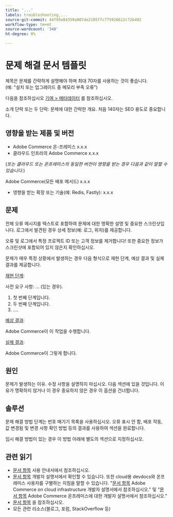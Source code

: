 ```yaml
---
title: '...'
labels: troubleshooting,...
source-git-commit: 44795e84359a907de2105ffc775926612c726492
workflow-type: tm+mt
source-wordcount: '340'
ht-degree: 0%

---
```



# 문제 해결 문서 템플릿

제목은 문제를 간략하게 설명해야 하며 최대 70자를 사용하는 것이 좋습니다.<br/>
(예: &quot;설치 또는 업그레이드 중 메모리 부족 오류&quot;)

다음을 참조하십시오 [기여 > 메타데이터](../../CONTRIBUTING.md#metadata) 를 참조하십시오.

소개 단락 또는 두 단락: 문제에 대한 간략한 개요. 처음 140자는 SEO 용도로 중요합니다.

## 영향을 받는 제품 및 버전

* Adobe Commerce 온-프레미스 x.x.x
* 클라우드 인프라의 Adobe Commerce x.x.x

(*또는 클라우드 또는 온프레미스의 동일한 버전이 영향을 받는 경우 다음과 같이 말할 수 있습니다.*)

Adobe Commerce(모든 배포 메서드) x.x.x

* 영향을 받는 확장 또는 기술(예: Redis, Fastly): x.x.x

## 문제

전체 오류 메시지를 텍스트로 포함하여 문제에 대한 명확한 설명 및 중요한 스크린샷입니다.
로그에서 발견된 경우 상세 정보(예: 로그, 위치)를 제공합니다.

오류 및 로그에서 특정 프로젝트 ID 또는 고객 정보를 제거합니다! 또한 중요한 정보가 스크린샷에 포함되어 있지 않은지 확인하십시오.

문제가 매우 특정 상황에서 발생하는 경우 다음 형식으로 재현 단계, 예상 결과 및 실제 결과를 제공합니다.

<u>재현 단계</u>:

사전 요구 사항: ... (있는 경우).

1. 첫 번째 단계입니다.
1. 두 번째 단계입니다.
1. ....

<u>예상 결과</u>:

Adobe Commerce이 이 작업을 수행합니다.

<u>실제 결과</u>:

Adobe Commerce이 그렇게 합니다.

## 원인

문제가 발생하는 이유. 수정 사항을 설명하지 마십시오. 다음 섹션에 있을 것입니다. 이유가 명확하지 않거나 이 경우 중요하지 않은 경우 이 옵션을 건너뜁니다.

## 솔루션

문제 해결 방법 단계는 번호 매기기 목록을 사용하십시오.
오류 표시 안 함, 배포 작동, 값 변경됨 및 변경 사항 확인 방법 등의 결과를 사용하여 섹션을 완료합니다.

임시 해결 방법이 있는 경우 이 방법 아래에 별도의 섹션으로 지정하십시오.

## 관련 읽기

* [문서 항목](https://docs.magento.com/user-guide/) 사용 안내서에서 참조하십시오.
* [문서 항목](https://devdocs.magento.com) 개발자 설명서에서 확인할 수 있습니다. 또한 cloud용 devdocs와 온프레미스 사용자를 구별하는 지침을 말할 수 있습니다. &quot;[문서 항목](https://devdocs.magento.com) Adobe Commerce on cloud infrastructure 개발자 설명서에서 참조하십시오.&quot; 및 &quot;[문서 항목](https://devdocs.magento.com) Adobe Commerce 온프레미스에 대한 개발자 설명서에서 참조하십시오.&quot;
* [문서 항목](https://support.magento.com/hc/en-us) 을 참조하십시오.
* 모든 관련 리소스(블로그, 포럼, StackOverflow 등)
